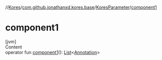 //[Kores](../../index.md)/[com.github.jonathanxd.kores.base](../index.md)/[KoresParameter](index.md)/[component1](component1.md)



# component1  
[jvm]  
Content  
operator fun [component1](component1.md)(): [List](https://kotlinlang.org/api/latest/jvm/stdlib/kotlin.collections/-list/index.html)<[Annotation](../-annotation/index.md)>  



